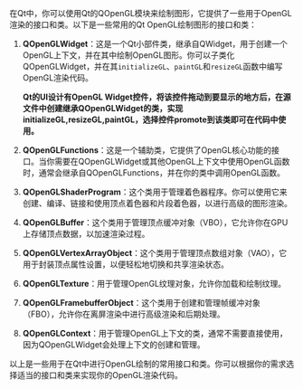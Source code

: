 在Qt中，你可以使用Qt的QOpenGL模块来绘制图形，它提供了一些用于OpenGL渲染的接口和类。以下是一些常用的Qt OpenGL绘制图形的接口和类：

1. **QOpenGLWidget**：这是一个Qt小部件类，继承自QWidget，用于创建一个OpenGL上下文，并在其中绘制OpenGL图形。你可以子类化QOpenGLWidget，并在其`initializeGL`、`paintGL`和`resizeGL`函数中编写OpenGL渲染代码。

    **Qt的UI设计有OpenGL Widget控件，将该控件拖动到要显示的地方后，在源文件中创建继承QOpenGLWidget的类，实现initializeGL,resizeGL,paintGL，选择控件promote到该类即可在代码中使用。**

2. **QOpenGLFunctions**：这是一个辅助类，它提供了OpenGL核心功能的接口。当你需要在QOpenGLWidget或其他OpenGL上下文中使用OpenGL函数时，通常会继承自QOpenGLFunctions，并在你的类中调用OpenGL函数。

3. **QOpenGLShaderProgram**：这个类用于管理着色器程序。你可以使用它来创建、编译、链接和使用顶点着色器和片段着色器，以进行高级的图形渲染。

4. **QOpenGLBuffer**：这个类用于管理顶点缓冲对象（VBO），它允许你在GPU上存储顶点数据，以加速渲染过程。

5. **QOpenGLVertexArrayObject**：这个类用于管理顶点数组对象（VAO），它用于封装顶点属性设置，以便轻松地切换和共享渲染状态。

6. **QOpenGLTexture**：用于管理OpenGL纹理对象，允许你加载和绘制纹理。

7. **QOpenGLFramebufferObject**：这个类用于创建和管理帧缓冲对象（FBO），允许你在离屏渲染中进行高级渲染和后期处理。

8. **QOpenGLContext**：用于管理OpenGL上下文的类，通常不需要直接使用，因为QOpenGLWidget会处理上下文的创建和管理。

以上是一些用于在Qt中进行OpenGL绘制的常用接口和类。你可以根据你的需求选择适当的接口和类来实现你的OpenGL渲染代码。